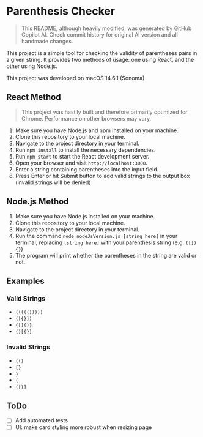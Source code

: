 # Parenthesis Checker

> This README, although heavily modified, was generated by GitHub Copilot AI. Check commit history for original AI version and all handmade changes.

This project is a simple tool for checking the validity of parentheses pairs in a given string. It provides two methods of usage: one using React, and the other using Node.js.

This project was developed on macOS 14.6.1 (Sonoma)

## React Method

> This project was hastily built and therefore primarily optimized for Chrome. Performance on other browsers may vary.

1. Make sure you have Node.js and npm installed on your machine.
2. Clone this repository to your local machine.
3. Navigate to the project directory in your terminal.
4. Run `npm install` to install the necessary dependencies.
5. Run `npm start` to start the React development server.
6. Open your browser and visit `http://localhost:3000`.
7. Enter a string containing parentheses into the input field.
8. Press Enter or hit Submit button to add valid strings to the output box (invalid strings will be denied)

## Node.js Method

1. Make sure you have Node.js installed on your machine.
2. Clone this repository to your local machine.
3. Navigate to the project directory in your terminal.
4. Run the command `node nodeJsVersion.js [string here]` in your terminal, replacing `[string here]` with your parenthesis string (e.g. `([]){}`)
5. The program will print whether the parentheses in the string are valid or not.

## Examples

### Valid Strings

- `((((()))))`
- `([{}])`
- `{[]()}`
- `()[{}]`

### Invalid Strings

- `(()`
- `[}`
- `}`
- `(`
- `([)]`

## ToDo

- [ ] Add automated tests
- [ ] UI: make card styling more robust when resizing page

